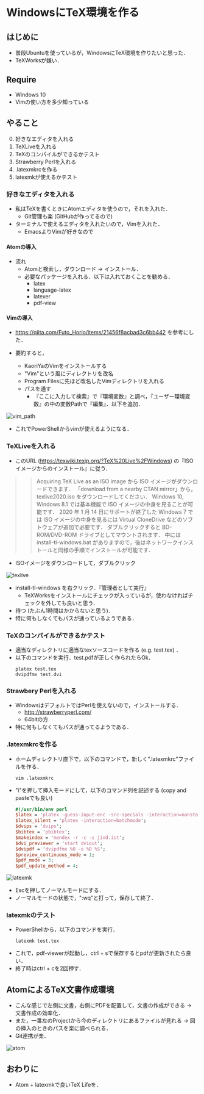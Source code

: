 # WindowsにTeX環境を作る
## はじめに
- 普段Ubuntuを使っているが，WindowsにTeX環境を作りたいと思った．
- TeXWorksが嫌い．
## Require
- Windows 10
- Vimの使い方を多少知っている
## やること
0. 好きなエディタを入れる
1. TeXLiveを入れる
2. TeXのコンパイルができるかテスト
3. Strawberry Perlを入れる
4. .latexmkrcを作る
5. latexmkが使えるかテスト
### 好きなエディタを入れる
- 私はTeXを書くときにAtomエディタを使うので，それを入れた．
    - Git管理も楽 (GitHubが作ってるので)
- ターミナルで使えるエディタを入れたいので，Vimを入れた．
    - EmacsよりVimが好きなので
#### Atomの導入
- 流れ
    - Atomと検索し，ダウンロード → インストール．
    - 必要なパッケージを入れる．以下は入れておくことを勧める．
        - latex
        - language-latex
        - latexer
        - pdf-view
#### Vimの導入
- https://qiita.com/Futo_Horio/items/21456f8acbad3c6bb442 を参考にした．

- 要約すると，
    - KaoriYaのVimをインストールする
    - "Vim"という風にディレクトリを改名
    - Program Filesに先ほど改名したVimディレクトリを入れる
    - パスを通す
        - 『ここに入力して検索』で『環境変数』と調べ，『ユーザー環境変数』の中の変数Pathで『編集』．以下を追加．

![vim_path](https://raw.githubusercontent.com/SeeKT/MyKnowledge/images/Windows_latex/vim_path.PNG "VimのPathを通す")

- これでPowerShellからvimが使えるようになる．

### TeXLiveを入れる
- このURL (https://texwiki.texjp.org/?TeX%20Live%2FWindows) の『ISOイメージからのインストール』に従う．
>> Acquiring TeX Live as an ISO image から ISO イメージがダウンロードできます． 
「download from a nearby CTAN mirror」から，texlive2020.iso をダウンロードしてください． 
Windows 10, Windows 8.1 では基本機能で ISO イメージの中身を見ることが可能です． 
2020 年 1 月 14 日にサポートが終了した Windows 7 では ISO イメージの中身を見るには Virtual CloneDrive などのソフトウェアが追加で必要です． 
ダブルクリックすると BD-ROM/DVD-ROM ドライブとしてマウントされます． 
中には install-tl-windows.bat がありますので，後はネットワークインストールと同様の手順でインストールが可能です．

- ISOイメージをダウンロードして，ダブルクリック

![texlive](https://raw.githubusercontent.com/SeeKT/MyKnowledge/images/Windows_latex/texlive.PNG "TeXLiveのインストール")

- install-tl-windows を右クリック．『管理者として実行』
    - TeXWorksをインストールにチェックが入っているが，使わなければチェックを外しても良いと思う．
- 待つ (たぶん1時間はかからないと思う)．
- 特に何もしなくてもパスが通っているようである．

### TeXのコンパイルができるかテスト
- 適当なディレクトリに適当なtexソースコードを作る (e.g. test.tex) ．
- 以下のコマンドを実行．test.pdfが正しく作られたらOk．
    ```
    platex test.tex
    dvipdfmx test.dvi
    ```


### Strawbery Perlを入れる
- WindowsはデフォルトではPerlを使えないので，インストールする．
    - http://strawberryperl.com/
    - 64bitの方
- 特に何もしなくてもパスが通ってるようである．

### .latexmkrcを作る
- ホームディレクトリ直下で，以下のコマンドで，新しく".latexmkrc"ファイルを作る．
    ```
    vim .latexmkrc
    ```
- "i"を押して挿入モードにして，以下のコマンド列を記述する (copy and pasteでも良い)
    ```perl
    #!/usr/bin/env perl
    $latex = 'platex -guess-input-enc -src-specials -interaction=nonstopmode -synctex=1';
    $latex_silent = 'platex -interaction=batchmode';
    $dvips = 'dvips';
    $bibtex = 'pbibtex';
    $makeindex = 'mendex -r -c -s jind.ist';
    $dvi_previewer = 'start dviout';
    $dvipdf = 'dvipdfmx %O -o %D %S';
    $preview_continuous_mode = 1;
    $pdf_mode = 3;
    $pdf_update_method = 4;
    ```

![latexmk](https://raw.githubusercontent.com/SeeKT/MyKnowledge/images/Windows_latex/latexmk.PNG "latexmk")

- Escを押してノーマルモードにする．
- ノーマルモードの状態で，":wq"と打って，保存して終了．

### latexmkのテスト
- PowerShellから，以下のコマンドを実行．
    ```
    latexmk test.tex
    ```
- これで，pdf-viewerが起動し，ctrl + sで保存するとpdfが更新されたら良い．
- 終了時はctrl + cを2回押す．

## AtomによるTeX文書作成環境
- こんな感じで左側に文書，右側にPDFを配置して，文書の作成ができる → 文書作成の効率化．
- また，一番左のProjectから今のディレクトリにあるファイルが見れる → 図の挿入のときのパスを楽に調べられる．
- Git連携が楽．

![atom](https://raw.githubusercontent.com/SeeKT/MyKnowledge/images/Windows_latex/testtex.PNG "AtomによるTeX文書作成環境")

## おわりに
- Atom + latexmkで良いTeX Lifeを．
